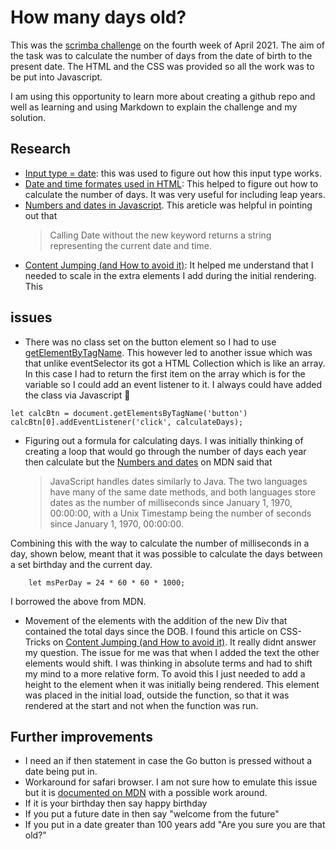 # How many days old?

This was the [scrimba challenge](https://scrimba.com/learn/weeklychallenge/the-weekly-web-dev-challenge-how-many-days-old-latest-challenge-cE2gBNC2) on the fourth week of April 2021. The aim of the task was to calculate the number of days from the date of birth to the present date. The HTML and the CSS was provided so all the work was to be put into Javascript.

I am using this opportunity to learn more about creating a github repo and well as learning and using Markdown to explain the challenge and my solution.

## Research

- [Input type = date](https://developer.mozilla.org/en-US/docs/Web/HTML/Element/input/date): this was used to  figure out how this input type works. 
- [Date and time formates used in HTML](https://developer.mozilla.org/en-US/docs/Web/HTML/Date_and_time_formats#format_of_a_valid_date_string): This helped to figure out how to calculate the number of days. It was very useful for including leap years.
- [Numbers and dates in Javascript](https://developer.mozilla.org/en-US/docs/Web/JavaScript/Guide/Numbers_and_dates#date_object). This areticle was helpful in pointing out that 
    > Calling Date without the new keyword returns a string representing the current date and time.
- [Content Jumping (and How to avoid it)](https://css-tricks.com/content-jumping-avoid/): It helped me understand that I needed to scale in the extra elements I add during the initial rendering. This 

## issues 

- There was no class set on the button element so I had to use [getElementByTagName](https://developer.mozilla.org/en-US/docs/Web/API/Element/getElementsByTagName). This however led to another issue which was that unlike eventSelector its got a HTML Collection which is like an array. In this case I had to return the first item on the array which is for the variable so I could add an event listener to it. I always could have added the class via Javascript 🤔
```
let calcBtn = document.getElementsByTagName('button')
calcBtn[0].addEventListener('click', calculateDays);
```
- Figuring out a formula for calculating days. I was initially thinking of creating a loop that would go through the number of days each year then calculate but the [Numbers and dates](https://developer.mozilla.org/en-US/docs/Web/JavaScript/Guide/Numbers_and_dates#date_object) on MDN said that  

    > JavaScript handles dates similarly to Java. The two languages have many of the same date methods, and both languages store dates as the number of milliseconds since January 1, 1970, 00:00:00, with a Unix Timestamp being the number of seconds since January 1, 1970, 00:00:00.

Combining this with the way to calculate the number of milliseconds in a day, shown below, meant that it was possible to calculate the days between a set birthday and the current day. 
```
    let msPerDay = 24 * 60 * 60 * 1000;
```
I borrowed the above from MDN.
- Movement of the elements with the addition of the new Div that contained the total days since the DOB. I found this article on CSS-Tricks on [Content Jumping (and How to avoid it)](https://css-tricks.com/content-jumping-avoid/). It really didnt answer my question. The issue for me was that when I added the text the other elements would shift. I was thinking in absolute terms and had to shift my mind to a more relative form. To avoid this I just needed to add a height to the element when it was initially being rendered. This element was placed in the initial load, outside the function, so that it was rendered at the start and not when the function was run.

## Further improvements 
- I need an if then statement in case the Go button is pressed without a date being put in. 
- Workaround for safari browser. I am not sure how to emulate this issue but it is [documented on MDN](https://developer.mozilla.org/en-US/docs/Web/HTML/Element/input/date#handling_browser_support) with a possible work around.
- If it is your birthday then say happy birthday
- If you put a future date in then say "welcome from the future"
- If you put in a date greater than 100 years add "Are you sure you are that old?"


